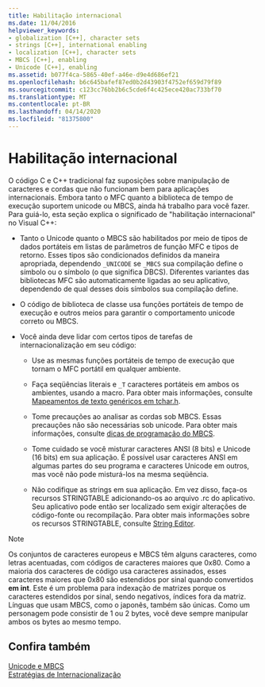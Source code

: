 ```yaml
---
title: Habilitação internacional
ms.date: 11/04/2016
helpviewer_keywords:
- globalization [C++], character sets
- strings [C++], international enabling
- localization [C++], character sets
- MBCS [C++], enabling
- Unicode [C++], enabling
ms.assetid: b077f4ca-5865-40ef-a46e-d9e4d686ef21
ms.openlocfilehash: b6c645bafef87ed0b2d43903f4752ef659d79f89
ms.sourcegitcommit: c123cc76bb2b6c5cde6f4c425ece420ac733bf70
ms.translationtype: MT
ms.contentlocale: pt-BR
ms.lasthandoff: 04/14/2020
ms.locfileid: "81375800"
---
```

# <a name="international-enabling"></a>Habilitação internacional

O código C e C++ tradicional faz suposições sobre manipulação de caracteres e cordas que não funcionam bem para aplicações internacionais. Embora tanto o MFC quanto a biblioteca de tempo de execução suportem unicode ou MBCS, ainda há trabalho para você fazer. Para guiá-lo, esta seção explica o significado de "habilitação internacional" no Visual C++:

- Tanto o Unicode quanto o MBCS são habilitados por meio de tipos de dados portáteis em listas de parâmetros de função MFC e tipos de retorno. Esses tipos são condicionados definidos da maneira apropriada, dependendo `_UNICODE` se `_MBCS` sua compilação define o símbolo ou o símbolo (o que significa DBCS). Diferentes variantes das bibliotecas MFC são automaticamente ligadas ao seu aplicativo, dependendo de qual desses dois símbolos sua compilação define.

- O código de biblioteca de classe usa funções portáteis de tempo de execução e outros meios para garantir o comportamento unicode correto ou MBCS.

- Você ainda deve lidar com certos tipos de tarefas de internacionalização em seu código:

  - Use as mesmas funções portáteis de tempo de execução que tornam o MFC portátil em qualquer ambiente.

  - Faça seqüências literais e `_T` caracteres portáteis em ambos os ambientes, usando a macro. Para obter mais informações, consulte [Mapeamentos de texto genéricos em tchar.h](../text/generic-text-mappings-in-tchar-h.md).

  - Tome precauções ao analisar as cordas sob MBCS. Essas precauções não são necessárias sob unicode. Para obter mais informações, consulte [dicas de programação do MBCS](../text/mbcs-programming-tips.md).

  - Tome cuidado se você misturar caracteres ANSI (8 bits) e Unicode (16 bits) em sua aplicação. É possível usar caracteres ANSI em algumas partes do seu programa e caracteres Unicode em outros, mas você não pode misturá-los na mesma seqüência.

  - Não codifique as strings em sua aplicação. Em vez disso, faça-os recursos STRINGTABLE adicionando-os ao arquivo .rc do aplicativo. Seu aplicativo pode então ser localizado sem exigir alterações de código-fonte ou recompilação. Para obter mais informações sobre os recursos STRINGTABLE, consulte [String Editor](../windows/string-editor.md).

> [!NOTE]
> Os conjuntos de caracteres europeus e MBCS têm alguns caracteres, como letras acentuadas, com códigos de caracteres maiores que 0x80. Como a maioria dos caracteres de código usa caracteres assinados, esses caracteres maiores que 0x80 são estendidos por sinal quando convertidos **em int**. Este é um problema para indexação de matrizes porque os caracteres estendidos por sinal, sendo negativos, índices fora da matriz. Línguas que usam MBCS, como o japonês, também são únicas. Como um personagem pode consistir de 1 ou 2 bytes, você deve sempre manipular ambos os bytes ao mesmo tempo.

## <a name="see-also"></a>Confira também

[Unicode e MBCS](../text/unicode-and-mbcs.md)<br/>
[Estratégias de Internacionalização](../text/internationalization-strategies.md)
